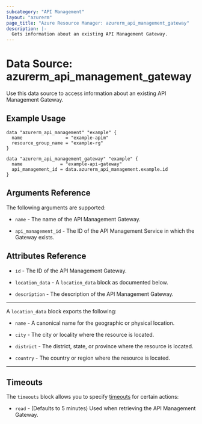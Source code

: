 ```yaml
---
subcategory: "API Management"
layout: "azurerm"
page_title: "Azure Resource Manager: azurerm_api_management_gateway"
description: |-
  Gets information about an existing API Management Gateway.
---
```


# Data Source: azurerm_api_management_gateway

Use this data source to access information about an existing API Management Gateway.

## Example Usage

```hcl
data "azurerm_api_management" "example" {
  name                = "example-apim"
  resource_group_name = "example-rg"
}

data "azurerm_api_management_gateway" "example" {
  name              = "example-api-gateway"
  api_management_id = data.azurerm_api_management.example.id
}
```

## Arguments Reference

The following arguments are supported:

* `name` - The name of the API Management Gateway.

* `api_management_id` - The ID of the API Management Service in which the Gateway exists.

## Attributes Reference

* `id` - The ID of the API Management Gateway.

* `location_data` - A `location_data` block as documented below.

* `description` - The description of the API Management Gateway.

---

A `location_data` block exports the following:

* `name` - A canonical name for the geographic or physical location.

* `city` - The city or locality where the resource is located.

* `district` - The district, state, or province where the resource is located.

* `country` - The country or region where the resource is located.

---

## Timeouts

The `timeouts` block allows you to specify [timeouts](https://www.terraform.io/docs/configuration/resources.html#timeouts) for certain actions:

* `read` - (Defaults to 5 minutes) Used when retrieving the API Management Gateway.
